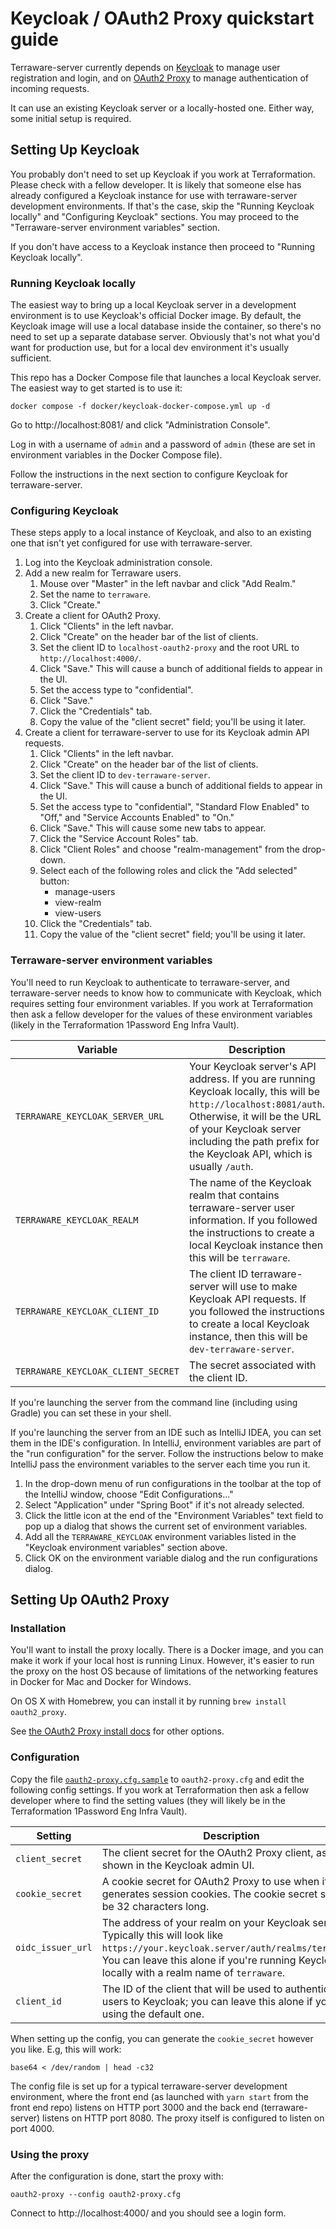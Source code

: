# Keycloak / OAuth2 Proxy quickstart guide

Terraware-server currently depends on [Keycloak](https://keycloak.org/) to manage user registration and login, and on [OAuth2 Proxy](https://oauth2-proxy.github.io/oauth2-proxy/) to manage authentication of incoming requests.

It can use an existing Keycloak server or a locally-hosted one. Either way, some initial setup is required.

## Setting Up Keycloak

You probably don't need to set up Keycloak if you work at Terraformation. Please check with a fellow developer. It is likely that someone else has already configured a Keycloak instance for use with terraware-server development environments. If that's the case, skip the "Running Keycloak locally" and "Configuring Keycloak" sections. You may proceed to the "Terraware-server environment variables" section.

If you don't have access to a Keycloak instance then proceed to "Running Keycloak locally".

### Running Keycloak locally

The easiest way to bring up a local Keycloak server in a development environment is to use Keycloak's official Docker image. By default, the Keycloak image will use a local database inside the container, so there's no need to set up a separate database server. Obviously that's not what you'd want for production use, but for a local dev environment it's usually sufficient.

This repo has a Docker Compose file that launches a local Keycloak server. The easiest way to get started is to use it:

```shell
docker compose -f docker/keycloak-docker-compose.yml up -d
```

Go to http://localhost:8081/ and click "Administration Console".

Log in with a username of `admin` and a password of `admin` (these are set in environment variables in the Docker Compose file).

Follow the instructions in the next section to configure Keycloak for terraware-server.

### Configuring Keycloak

These steps apply to a local instance of Keycloak, and also to an existing one that isn't yet configured for use with terraware-server.

1. Log into the Keycloak administration console.
2. Add a new realm for Terraware users.
   1. Mouse over "Master" in the left navbar and click "Add Realm."
   2. Set the name to `terraware`.
   3. Click "Create."
3. Create a client for OAuth2 Proxy.
   1. Click "Clients" in the left navbar.
   2. Click "Create" on the header bar of the list of clients.
   3. Set the client ID to `localhost-oauth2-proxy` and the root URL to `http://localhost:4000/`.
   4. Click "Save." This will cause a bunch of additional fields to appear in the UI.
   5. Set the access type to "confidential".
   6. Click "Save."
   7. Click the "Credentials" tab.
   8. Copy the value of the "client secret" field; you'll be using it later.
4. Create a client for terraware-server to use for its Keycloak admin API requests.
   1. Click "Clients" in the left navbar.
   2. Click "Create" on the header bar of the list of clients.
   3. Set the client ID to `dev-terraware-server`.
   4. Click "Save." This will cause a bunch of additional fields to appear in the UI.
   5. Set the access type to "confidential", "Standard Flow Enabled" to "Off," and "Service Accounts Enabled" to "On."
   6. Click "Save." This will cause some new tabs to appear.
   7. Click the "Service Account Roles" tab.
   8. Click "Client Roles" and choose "realm-management" from the drop-down.
   9. Select each of the following roles and click the "Add selected" button:
      - manage-users
      - view-realm
      - view-users
   10. Click the "Credentials" tab.
   11. Copy the value of the "client secret" field; you'll be using it later.

### Terraware-server environment variables

You'll need to run Keycloak to authenticate to terraware-server, and terraware-server needs to know how to communicate with Keycloak, which requires setting four environment variables. If you work at Terraformation then ask a fellow developer for the values of these environment variables (likely in the Terraformation 1Password Eng Infra Vault).

| Variable | Description
| --- | ---
|`TERRAWARE_KEYCLOAK_SERVER_URL` | Your Keycloak server's API address. If you are running Keycloak locally, this will be `http://localhost:8081/auth`. Otherwise, it will be the URL of your Keycloak server including the path prefix for the Keycloak API, which is usually `/auth`.
|`TERRAWARE_KEYCLOAK_REALM` | The name of the Keycloak realm that contains terraware-server user information. If you followed the instructions to create a local Keycloak instance then this will be `terraware`.
|`TERRAWARE_KEYCLOAK_CLIENT_ID` | The client ID terraware-server will use to make Keycloak API requests. If you followed the instructions to create a local Keycloak instance, then this will be `dev-terraware-server`.
|`TERRAWARE_KEYCLOAK_CLIENT_SECRET` | The secret associated with the client ID.

If you're launching the server from the command line (including using Gradle) you can set these in your shell.

If you're launching the server from an IDE such as IntelliJ IDEA, you can set them in the IDE's configuration. In IntelliJ, environment variables are part of the "run configuration" for the server. Follow the instructions below to make IntelliJ pass the environment variables to the server each time you run it.

1. In the drop-down menu of run configurations in the toolbar at the top of the IntelliJ window, choose "Edit Configurations..."
2. Select "Application" under "Spring Boot" if it's not already selected.
3. Click the little icon at the end of the "Environment Variables" text field to pop up a dialog that shows the current set of environment variables.
4. Add all the `TERRAWARE_KEYCLOAK` environment variables listed in the "Keycloak environment variables" section above.
5. Click OK on the environment variable dialog and the run configurations dialog.


## Setting Up OAuth2 Proxy

### Installation
You'll want to install the proxy locally. There is a Docker image, and you can make it work if your local host is running Linux. However, it's easier to run the proxy on the host OS because of limitations of the networking features in Docker for Mac and Docker for Windows.

On OS X with Homebrew, you can install it by running `brew install oauth2_proxy`.

See [the OAuth2 Proxy install docs](https://oauth2-proxy.github.io/oauth2-proxy/docs/) for other options.

### Configuration
Copy the file [`oauth2-proxy.cfg.sample`](oauth2-proxy.cfg.sample) to `oauth2-proxy.cfg` and edit the following config settings. If you work at Terraformation then ask a fellow developer where to find the setting values (they will likely be in the Terraformation 1Password Eng Infra Vault).

| Setting | Description |
| --- | ---
| `client_secret` | The client secret for the OAuth2 Proxy client, as shown in the Keycloak admin UI.
| `cookie_secret` |  A cookie secret for OAuth2 Proxy to use when it generates session cookies. The cookie secret should be 32 characters long.
| `oidc_issuer_url` | The address of your realm on your Keycloak server. Typically this will look like `https://your.keycloak.server/auth/realms/terraware`. You can leave this alone if you're running Keycloak locally with a realm name of `terraware`.
| `client_id` | The ID of the client that will be used to authenticate users to Keycloak; you can leave this alone if you're using the default one.

When setting up the config, you can generate the `cookie_secret` however you like. E.g, this will work:
```shell
base64 < /dev/random | head -c32
```

The config file is set up for a typical terraware-server development environment, where the front end (as launched with `yarn start` from the front end repo) listens on HTTP port 3000 and the back end (terraware-server) listens on HTTP port 8080. The proxy itself is configured to listen on port 4000.


### Using the proxy
After the configuration is done, start the proxy with:

```shell
oauth2-proxy --config oauth2-proxy.cfg
```

Connect to http://localhost:4000/ and you should see a login form.
